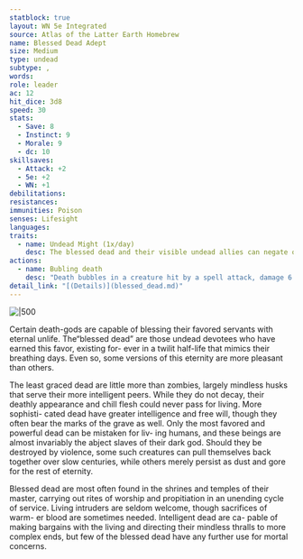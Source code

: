 ```yaml
---
statblock: true
layout: WN 5e Integrated
source: Atlas of the Latter Earth Homebrew
name: Blessed Dead Adept
size: Medium
type: undead
subtype: ,
words: 
role: leader
ac: 12
hit_dice: 3d8
speed: 30 
stats:
  - Save: 8 
  - Instinct: 9
  - Morale: 9
  - dc: 10
skillsaves:
  - Attack: +2
  - 5e: +2
  - WN: +1
debilitations: 
resistances: 
immunities: Poison
senses: Lifesight
languages: 
traits:
  - name: Undead Might (1x/day)
    desc: The blessed dead and their visible undead allies can negate one instance of damage or control inflicted by Necromantic spells or other anti-undead powers. If the blessed dead is destroyed, this protection ceases for their allies. 2 pt.
actions:
  - name: Bubling death
    desc: "Death bubbles in a creature hit by a spell attack, damage 6 (2d4 + 1)"
detail_link: "[(Details)](blessed_dead.md)"
---
```


![|500](https://i.imgur.com/M1JiWOO.png)

Certain death-gods are capable of blessing their favored servants with eternal unlife. The“blessed dead” are those undead devotees who have earned this favor, existing for- ever in a twilit half-life that mimics their breathing days. Even so, some versions of this eternity are more pleasant than others.

The least graced dead are little more than zombies, largely mindless husks that serve their more intelligent peers. While they do not decay, their deathly appearance and chill flesh could never pass for living. More sophisti- cated dead have greater intelligence and free will, though they often bear the marks of the grave as well. Only the most favored and powerful dead can be mistaken for liv- ing humans, and these beings are almost invariably the abject slaves of their dark god. Should they be destroyed by violence, some such creatures can pull themselves back together over slow centuries, while others merely persist as dust and gore for the rest of eternity.

Blessed dead are most often found in the shrines and temples of their master, carrying out rites of worship and propitiation in an unending cycle of service. Living intruders are seldom welcome, though sacrifices of warm- er blood are sometimes needed. Intelligent dead are ca- pable of making bargains with the living and directing their mindless thralls to more complex ends, but few of the blessed dead have any further use for mortal concerns.